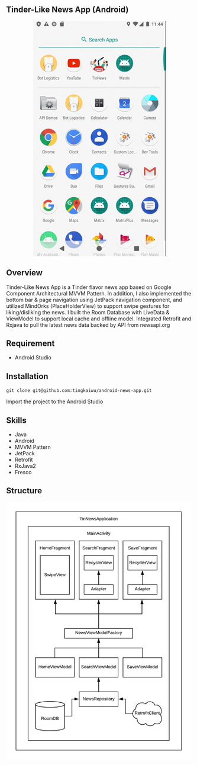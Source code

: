 ## Tinder-Like News App (Android)

<p align=center>
  <img src="https://github.com/tingkaiwu/tingkaiwu/blob/master/new.gif">
</p>

## Overview

Tinder-Like News App is a Tinder flavor news app based on Google Component Architectural MVVM Pattern. In addition, I also implemented the bottom bar & page navigation using JetPack navigation component, and utilized MindOrks (PlaceHolderView) to support swipe gestures for liking/disliking the news. I built the Room Database with LiveData & ViewModel to support local cache and offline model.	Integrated Retrofit and Rxjava to pull the latest news data backed by API from newsapi.org

## Requirement

- Android Studio

## Installation

```
git clone git@github.com:tingkaiwu/android-news-app.git
```
Import the project to the Android Studio

## Skills

- Java
- Android
- MVVM Pattern
- JetPack
- Retrofit
- RxJava2
- Fresco

## Structure

<p>
  <img width="500" src="https://github.com/tingkaiwu/tingkaiwu/blob/master/android.png">
</p>
